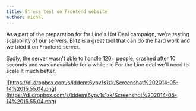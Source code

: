 ```yaml
---
title: Stress test on Frontend website
author: michal
---
```


As a part of the preparation for for Line's Hot Deal campaign, we're testing scalability of our servers. Blitz is a great tool that can do the hard work and we tried it on Frontend server.

Sadly, the server wasn't able to handle 120+ people, crashed after 10 seconds and was unavailable for a while :-o For the Line deal we'll need to scale it much better.

![https://dl.dropbox.com/s/lddemt6ypv1s1zk/Screenshot%202014-05-14%2015.55.04.png](https://dl.dropbox.com/s/lddemt6ypv1s1zk/Screenshot%202014-05-14%2015.55.04.png)
